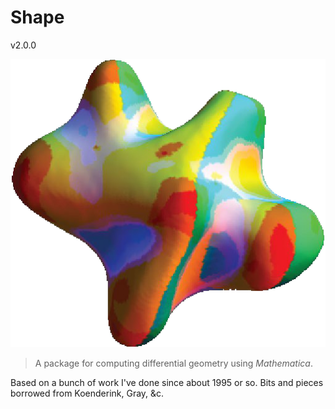 # Shape

v2.0.0

![](icon.png)

> A package for computing differential geometry using _Mathematica_.

Based on a bunch of work I've done since about 1995 or so. Bits and pieces borrowed from Koenderink, Gray, &c.
